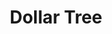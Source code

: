 ---
title: "Dollar Tree"
url: /escondido/dollar-tree-north-escondido-boulevard/
shop: variety store
---